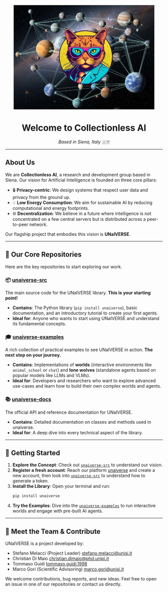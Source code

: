 <div align="center">
  <img src="https://raw.githubusercontent.com/collectionlessai/unaiverse-src/main/assets/caicat_planets.png" alt="Collectionless AI Logo" width="450">
  <h1><b>Welcome to Collectionless AI</b></h1>
  <p><i>Based in Siena, Italy 🇮🇹</i></p>
</div>

---

## **About Us**

We are **Collectionless AI**, a research and development group based in Siena. Our vision for Artificial Intelligence is founded on three core pillars:

* 🔒 **Privacy-centric**: We design systems that respect user data and privacy from the ground up.
* 💡 **Low Energy Consumption**: We aim for sustainable AI by reducing computational and energy footprints.
* 🌐 **Decentralization**: We believe in a future where intelligence is not concentrated on a few central servers but is distributed across a peer-to-peer network.

Our flagship project that embodies this vision is **UNaIVERSE**.

---

## **🚀 Our Core Repositories**

Here are the key repositories to start exploring our work.

### 📦 [unaiverse-src](https://github.com/collectionlessai/unaiverse-src)
The main source code for the UNaIVERSE library. **This is your starting point!**
* **Contains**: The Python library (`pip install unaiverse`), basic documentation, and an introductory tutorial to create your first agents.
* **Ideal for**: Anyone who wants to start using UNaIVERSE and understand its fundamental concepts.

### 🎓 [unaiverse-examples](https://github.com/collectionlessai/unaiverse-examples)
A rich collection of practical examples to see UNaIVERSE in action. **The next step on your journey.**
* **Contains**: Implementations of **worlds** (interactive environments like `animal_school` or `chat`) and **lone wolves** (standalone agents based on popular models like LLMs and VLMs).
* **Ideal for**: Developers and researchers who want to explore advanced use-cases and learn how to build their own complex worlds and agents.

### 📚 [unaiverse-docs](https://collectionlessai.github.io/unaiverse-docs.github.io/)
The official API and reference documentation for UNaIVERSE.
* **Contains**: Detailed documentation on classes and methods used in unaiverse.
* **Ideal for**: A deep dive into every technical aspect of the library.

---

## **🏁 Getting Started**

1.  **Explore the Concept**: Check out [`unaiverse-src`](https://github.com/collectionlessai/unaiverse-src) to understand our vision.
2.  **Register a fresh account**: Reach our platform [unaiverse](https://unaiverse.io/) and create a new account, then look into [`unaiverse-src`](https://github.com/collectionlessai/unaiverse-src) to understand how to generate a token.
3.  **Install the Library**: Open your terminal and run:
    ```bash
    pip install unaiverse
    ```
4.  **Try the Examples**: Dive into the [`unaiverse-examples`](https://github.com/collectionlessai/unaiverse-examples) to run interactive worlds and engage with pre-built AI agents.

---

## **🤝 Meet the Team & Contribute**

UNaIVERSE is a project developed by:
- Stefano Melacci (Project Leader) [stefano.melacci@unisi.it](stefano.melacci@unisi.it)
- Christian Di Maio [christian.dimaio@phd.unipi.it](christian.dimaio@phd.unipi.it)
- Tommaso Guidi [tommaso.guidi.1998](tommaso.guidi.1998@gmail.com)
- Marco Gori (Scientific Advisoring) [marco.gori@unisi.it](marco.gori@unisi.it)

We welcome contributions, bug reports, and new ideas. Feel free to open an issue in one of our repositories or contact us directly.
